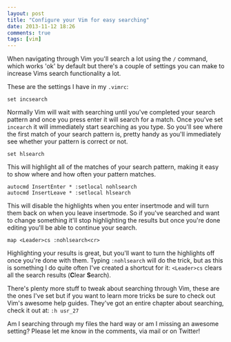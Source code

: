 ```yaml
---
layout: post
title: "Configure your Vim for easy searching"
date: 2013-11-12 18:26
comments: true
tags: [vim]
---
```


When navigating through Vim you'll search a lot using the `/` command, which
works 'ok' by default but there's a couple of settings you can make to increase
Vims search functionality a lot.

<!-- more -->

These are the settings I have in my `.vimrc`:

``` vim
set incsearch
```
Normally Vim will wait with searching until you've completed your search pattern
and once you press enter it will search for a match. Once you've set `incearch`
it will immediately start searching as you type. So you'll see where the first
match of your search pattern is, pretty handy as you'll immediately see whether
your pattern is correct or not.

``` vim
set hlsearch
```
This will highlight all of the matches of your search pattern, making it easy to
show where and how often your pattern matches.

``` vim
autocmd InsertEnter * :setlocal nohlsearch
autocmd InsertLeave * :setlocal hlsearch
```
This will disable the highlights when you enter insertmode and will turn them
back on when you leave insertmode. So if you've searched and want to change
something it'll stop highlighting the results but once you're done editing
you'll be able to continue your search.

``` vim
map <Leader>cs :nohlsearch<cr>
```
Highlighting your results is great, but you'll want to turn the highlights off
once you're done with them. Typing `:nohlsearch` will do the trick, but as this
is something I do quite often I've created a shortcut for it: `<Leader>cs`
clears all the search results (**C**lear **S**earch).

There's plenty more stuff to tweak about searching through Vim, these are the
ones I've set but if you want to learn more tricks be sure to check out Vim's
awesome help guides. They've got an entire chapter about searching, check it out
at: `:h usr_27` 

Am I searching through my files the hard way or am I missing an awesome setting?
Please let me know in the comments, via mail or on Twitter!

